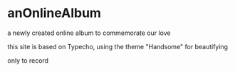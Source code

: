 # anOnlineAlbum
a newly created online album to commemorate our love

this site is based on Typecho, using the theme "Handsome" for beautifying

only to record
